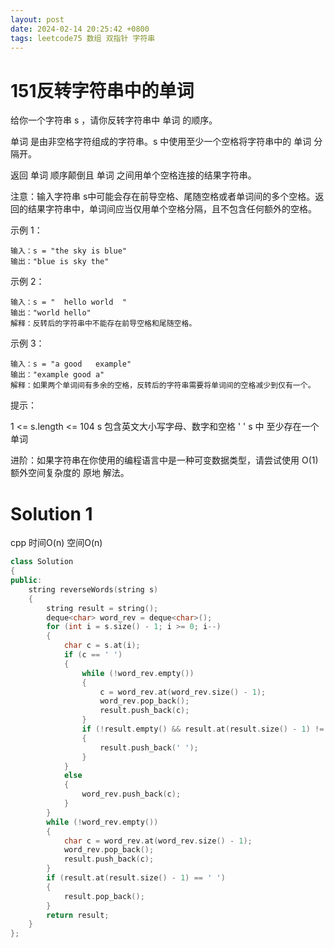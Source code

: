 ```yaml
---
layout: post
date: 2024-02-14 20:25:42 +0800
tags: leetcode75 数组 双指针 字符串
---
```


# 151反转字符串中的单词

给你一个字符串 s ，请你反转字符串中 单词 的顺序。

单词 是由非空格字符组成的字符串。s 中使用至少一个空格将字符串中的 单词 分隔开。

返回 单词 顺序颠倒且 单词 之间用单个空格连接的结果字符串。

注意：输入字符串 s中可能会存在前导空格、尾随空格或者单词间的多个空格。返回的结果字符串中，单词间应当仅用单个空格分隔，且不包含任何额外的空格。

示例 1：
```
输入：s = "the sky is blue"
输出："blue is sky the"
```
示例 2：
```
输入：s = "  hello world  "
输出："world hello"
解释：反转后的字符串中不能存在前导空格和尾随空格。
```
示例 3：
```
输入：s = "a good   example"
输出："example good a"
解释：如果两个单词间有多余的空格，反转后的字符串需要将单词间的空格减少到仅有一个。
```

提示：

1 <= s.length <= 104
s 包含英文大小写字母、数字和空格 ' '
s 中 至少存在一个 单词
 

进阶：如果字符串在你使用的编程语言中是一种可变数据类型，请尝试使用 O(1) 额外空间复杂度的 原地 解法。

# Solution 1
cpp 时间O(n) 空间O(n)
```cpp
class Solution
{
public:
    string reverseWords(string s)
    {
        string result = string();
        deque<char> word_rev = deque<char>();
        for (int i = s.size() - 1; i >= 0; i--)
        {
            char c = s.at(i);
            if (c == ' ')
            {
                while (!word_rev.empty())
                {
                    c = word_rev.at(word_rev.size() - 1);
                    word_rev.pop_back();
                    result.push_back(c);
                }
                if (!result.empty() && result.at(result.size() - 1) != ' ')
                {
                    result.push_back(' ');
                }
            }
            else
            {
                word_rev.push_back(c);
            }
        }
        while (!word_rev.empty())
        {
            char c = word_rev.at(word_rev.size() - 1);
            word_rev.pop_back();
            result.push_back(c);
        }
        if (result.at(result.size() - 1) == ' ')
        {
            result.pop_back();
        }
        return result;
    }
};
```
